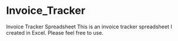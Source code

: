 # Invoice_Tracker
Invoice Tracker Spreadsheet
This is an invoice tracker spreadsheet I created in Excel. Please feel free to use.
